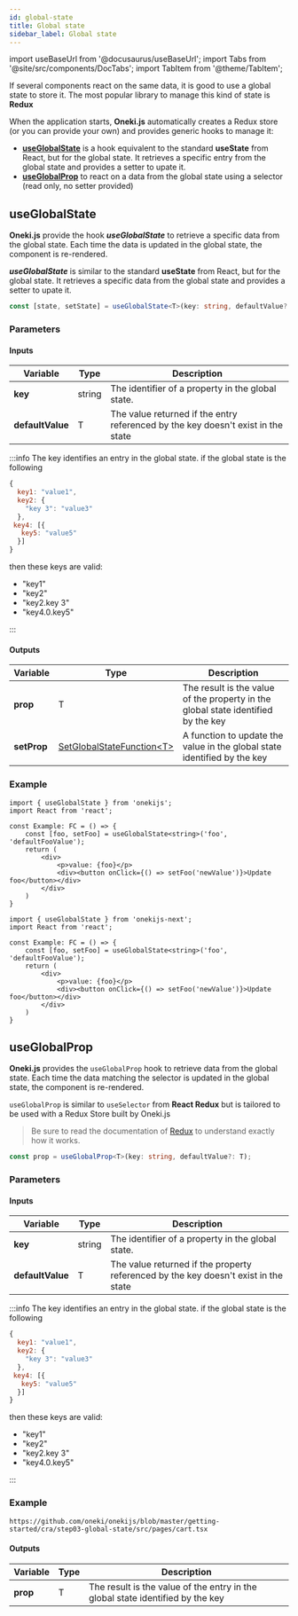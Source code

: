 ```yaml
---
id: global-state
title: Global state
sidebar_label: Global state
---
```


import useBaseUrl from '@docusaurus/useBaseUrl';
import Tabs from '@site/src/components/DocTabs';
import TabItem from '@theme/TabItem';

If several components react on the same data, it is good to use a global state to store it. The most popular library to manage this kind of state is **Redux**

When the application starts, **Oneki.js** automatically creates a Redux store (or you can provide your own) and provides generic hooks to manage it:

- **[useGlobalState](#useglobalstate)** is a hook equivalent to the standard **useState** from React, but for the global state. It retrieves a specific entry from the global state and provides a setter to upate it.
- **[useGlobalProp](#useglobalprop)** to react on a data from the global state using a selector (read only, no setter provided)

## useGlobalState

**Oneki.js** provide the hook **_useGlobalState_** to retrieve a specific data from the global state. Each time the data is updated in the global state, the component is re-rendered.

**_useGlobalState_** is similar to the standard **useState** from React, but for the global state. It retrieves a specific data from the global state and provides a setter to upate it.

```typescript
const [state, setState] = useGlobalState<T>(key: string, defaultValue?: T);
```

### Parameters

#### Inputs

| Variable | Type   | Description                                    |
| -------- | ------ | ---------------------------------------------- |
| **key**  | string | The identifier of a property in the global state. |
| **defaultValue**  | T | The value returned if the entry referenced by the key doesn't exist in the state |

:::info
The key identifies an entry in the global state. if the global state is the following

```javascript
{
  key1: "value1",
  key2: {
    "key 3": "value3"
  },
 key4: [{
   key5: "value5"
  }]
}
```

<p/>

then these keys are valid: 
- "key1"
- "key2"
- "key2.key 3"
- "key4.0.key5"

:::

#### Outputs

| Variable    | Type | Description                                          |
| ----------- | ---- | ---------------------------------------------------- |
| **prop** | T    | The result is the value of the property in the global state identified by the key |
| **setProp** | [SetGlobalStateFunction<T\>](../../api/types/SetGlobalStateFunction)   | A function to update the value in the global state identified by the key |

### Example

<Tabs>
  <TabItem value="cra">

```tsx
import { useGlobalState } from 'onekijs';
import React from 'react';

const Example: FC = () => {
    const [foo, setFoo] = useGlobalState<string>('foo', 'defaultFooValue');
    return (
        <div>
            <p>value: {foo}</p>
            <div><button onClick={() => setFoo('newValue')}>Update foo</button></div>
        </div>
    )
}
```

  </TabItem>
  <TabItem value="next">

```tsx
import { useGlobalState } from 'onekijs-next';
import React from 'react';

const Example: FC = () => {
    const [foo, setFoo] = useGlobalState<string>('foo', 'defaultFooValue');
    return (
        <div>
            <p>value: {foo}</p>
            <div><button onClick={() => setFoo('newValue')}>Update foo</button></div>
        </div>
    )
}
``` 

  </TabItem>
</Tabs>

## useGlobalProp

**Oneki.js** provides the `useGlobalProp` hook to retrieve data from the global state. Each time the data matching the selector is updated in the global state, the component is re-rendered.

`useGlobalProp` is similar to `useSelector` from **React Redux** but is tailored to be used with a Redux Store built by Oneki.js<br/>

> Be sure to read the documentation of [Redux](https://redux.js.org/) to understand exactly how it works.

```typescript
const prop = useGlobalProp<T>(key: string, defaultValue?: T);
```

### Parameters

#### Inputs

| Variable | Type   | Description                                    |
| -------- | ------ | ---------------------------------------------- |
| **key**  | string | The identifier of a property in the global state. |
| **defaultValue**  | T | The value returned if the property referenced by the key doesn't exist in the state |

:::info
The key identifies an entry in the global state. if the global state is the following

```javascript
{
  key1: "value1",
  key2: {
    "key 3": "value3"
  },
 key4: [{
   key5: "value5"
  }]
}
```

<p/>

then these keys are valid: 
- "key1"
- "key2"
- "key2.key 3"
- "key4.0.key5"

:::

### Example

```tsx reference
https://github.com/oneki/onekijs/blob/master/getting-started/cra/step03-global-state/src/pages/cart.tsx
```

#### Outputs

| Variable    | Type | Description                                          |
| ----------- | ---- | ---------------------------------------------------- |
| **prop** | T    | The result is the value of the entry in the global state identified by the key |
